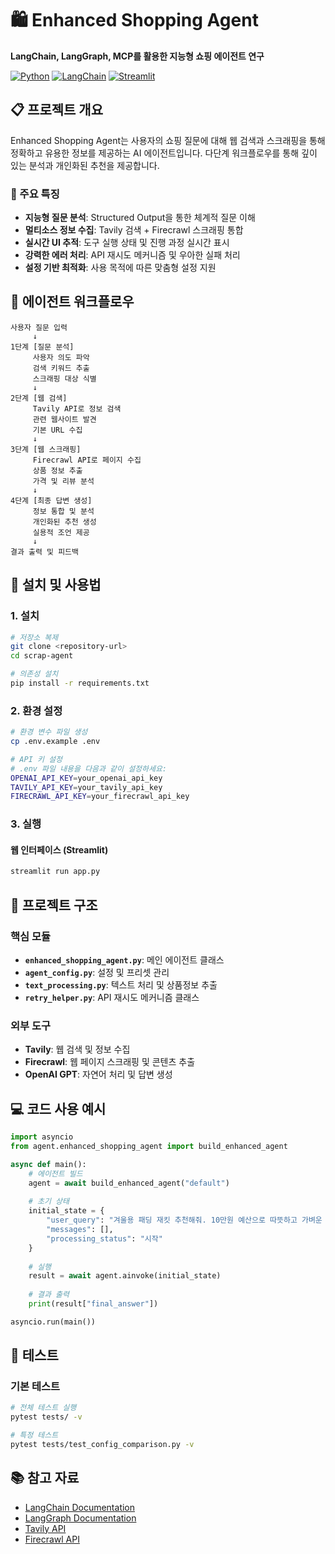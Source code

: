 # 🛍️ Enhanced Shopping Agent

**LangChain, LangGraph, MCP를 활용한 지능형 쇼핑 에이전트 연구**

[![Python](https://img.shields.io/badge/Python-3.11+-blue.svg)](https://www.python.org/)
[![LangChain](https://img.shields.io/badge/LangChain-최신-green.svg)](https://python.langchain.com/)
[![Streamlit](https://img.shields.io/badge/Streamlit-웹앱-red.svg)](https://streamlit.io/)

## 📋 프로젝트 개요

Enhanced Shopping Agent는 사용자의 쇼핑 질문에 대해 웹 검색과 스크래핑을 통해 정확하고 유용한 정보를 제공하는 AI 에이전트입니다. 다단계 워크플로우를 통해 깊이 있는 분석과 개인화된 추천을 제공합니다.

### 🎯 주요 특징

- **지능형 질문 분석**: Structured Output을 통한 체계적 질문 이해
- **멀티소스 정보 수집**: Tavily 검색 + Firecrawl 스크래핑 통합
- **실시간 UI 추적**: 도구 실행 상태 및 진행 과정 실시간 표시
- **강력한 에러 처리**: API 재시도 메커니즘 및 우아한 실패 처리
- **설정 기반 최적화**: 사용 목적에 따른 맞춤형 설정 지원

## 🔄 에이전트 워크플로우

```
사용자 질문 입력
     ↓
1단계 [질문 분석]
     사용자 의도 파악
     검색 키워드 추출
     스크래핑 대상 식별
     ↓
2단계 [웹 검색]
     Tavily API로 정보 검색
     관련 웹사이트 발견
     기본 URL 수집
     ↓
3단계 [웹 스크래핑]
     Firecrawl API로 페이지 수집
     상품 정보 추출
     가격 및 리뷰 분석
     ↓
4단계 [최종 답변 생성]
     정보 통합 및 분석
     개인화된 추천 생성
     실용적 조언 제공
     ↓
결과 출력 및 피드백
```

## 🚀 설치 및 사용법

### 1. 설치

```bash
# 저장소 복제
git clone <repository-url>
cd scrap-agent

# 의존성 설치
pip install -r requirements.txt
```

### 2. 환경 설정

```bash
# 환경 변수 파일 생성
cp .env.example .env

# API 키 설정
# .env 파일 내용을 다음과 같이 설정하세요:
OPENAI_API_KEY=your_openai_api_key
TAVILY_API_KEY=your_tavily_api_key
FIRECRAWL_API_KEY=your_firecrawl_api_key
```

### 3. 실행

#### 웹 인터페이스 (Streamlit)
```bash
streamlit run app.py
```

## 📁 프로젝트 구조

### 핵심 모듈

- **`enhanced_shopping_agent.py`**: 메인 에이전트 클래스
- **`agent_config.py`**: 설정 및 프리셋 관리
- **`text_processing.py`**: 텍스트 처리 및 상품정보 추출
- **`retry_helper.py`**: API 재시도 메커니즘 클래스

### 외부 도구

- **Tavily**: 웹 검색 및 정보 수집
- **Firecrawl**: 웹 페이지 스크래핑 및 콘텐츠 추출
- **OpenAI GPT**: 자연어 처리 및 답변 생성

## 💻 코드 사용 예시

```python
import asyncio
from agent.enhanced_shopping_agent import build_enhanced_agent

async def main():
    # 에이전트 빌드
    agent = await build_enhanced_agent("default")
    
    # 초기 상태
    initial_state = {
        "user_query": "겨울용 패딩 재킷 추천해줘. 10만원 예산으로 따뜻하고 가벼운 제품.",
        "messages": [],
        "processing_status": "시작"
    }
    
    # 실행
    result = await agent.ainvoke(initial_state)
    
    # 결과 출력
    print(result["final_answer"])

asyncio.run(main())
```

## 🧪 테스트

### 기본 테스트
```bash
# 전체 테스트 실행
pytest tests/ -v

# 특정 테스트
pytest tests/test_config_comparison.py -v
```

## 📚 참고 자료

- [LangChain Documentation](https://python.langchain.com/)
- [LangGraph Documentation](https://langchain-ai.github.io/langgraph/)
- [Tavily API](https://tavily.com/)
- [Firecrawl API](https://firecrawl.dev/)
